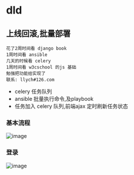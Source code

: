 # dld
上线回滚,批量部署
-----------------------------------  
    花了2周时间看 django book
    1周时间看 ansible
    几天的时候看 celery
    1周时间看 w3cschool 的js 基础
    勉强把功能给实现了
    联系: llych#126.com

* celery 任务队列
* ansible 批量执行命令,及playbook
* 任务加入 celery 队列,前端ajax 定时刷新任务状态

### 基本流程<br />  
 ![image](https://github.com/llych/dld/blob/master/screenshots/dld1.png)
 
### 登录<br />
![image](https://github.com/llych/dld/blob/master/screenshots/dld2.jpg)
